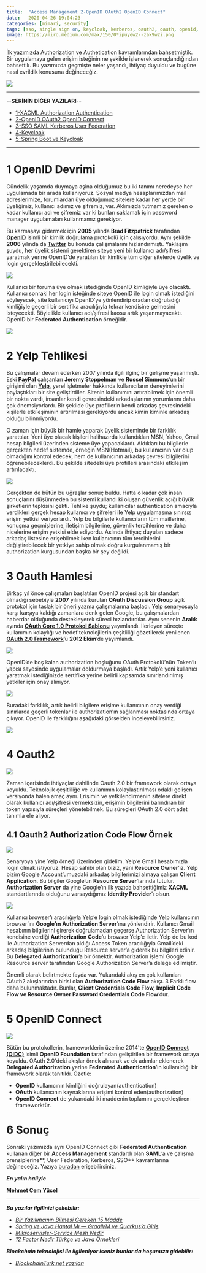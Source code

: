 ```yaml
---
title:  "Access Management 2-OpenID OAuth2 OpenID Connect"
date:   2020-04-26 19:04:23
categories: [mimari, security]
tags: [sso, single sign on, keycloak, kerberos, oauth2, oauth, openid, connect, protokol, authentication, authorization, federation,  nedir, örnek, türkçe, nasıl yapılır, mehmet cem yücel]
image: https://miro.medium.com/max/150/0*ipuyew2--zak9w2i.png
---
```


[İlk yazımızda](https://www.mehmetcemyucel.com/2020/Access-Management-1-XACML-Authorization-Authentication/) Authorization ve Authetication kavramlarından bahsetmiştik. Bir uygulamaya gelen erişim isteğinin ne şekilde işlenerek sonuçlandığından bahsettik. Bu yazımızda geçmişte neler yaşandı, ihtiyaç duyuldu ve bugüne nasıl evrildik konusuna değineceğiz.


![](https://miro.medium.com/max/640/0*H5weENf3rnm2dhaz)

---


**--SERİNİN DİĞER YAZILARI--**

 - [1-XACML Authorization Authentication](https://www.mehmetcemyucel.com/2020/Access-Management-1-XACML-Authorization-Authentication/)
 - [2-OpenID OAuth2 OpenID Connect](https://www.mehmetcemyucel.com/2020/Access-Management-2-OpenID-OAuth2-OpenID-Connect/)
 - [3-SSO SAML Kerberos User Federation](https://www.mehmetcemyucel.com/2020/Access-Management-3-SSO-SAML-Kerberos-User-Federation/)
 - [4-Keycloak](https://www.mehmetcemyucel.com/2020/Access-Management-4-Keycloak/)
 - [5-Spring Boot ve Keycloak](https://www.mehmetcemyucel.com/2020/Access-Management-5-Spring-RestTemplate-Feign-Keycloak/)

---

# 1 OpenID Devrimi

Gündelik yaşamda duymaya aşina olduğumuz bu iki tanımı neredeyse her uygulamada bir arada kullanıyoruz. Sosyal medya hesaplarımızdan mail adreslerimize, forumlardan üye olduğumuz sitelere kadar her yerde bir üyeliğimiz, kullanıcı adımız ve şifremiz, var. Aklımızda tutmamız gereken o kadar kullanıcı adı ve şifremiz var ki bunları saklamak için password manager uygulamaları kullanmamız gerekiyor.

Bu karmaşayı gidermek için **2005** yılında **Brad Fitzpatrick** tarafından [**OpenID**](https://openid.net/) isimli bir kimlik doğrulama protokolü için çalışıyordu. Aynı şekilde **2006** yılında da [**Twitter**](https://twitter.com)  bu konuda çalışmalarını hızlandırmıştı. Yaklaşım şuydu, her üyelik sistemi gerektiren siteye yeni bir kullanıcı adı/şifresi yaratmak yerine OpenID’de yaratılan bir kimlikle tüm diğer sitelerde üyelik ve login gerçekleştirilebilecekti.

![](https://miro.medium.com/max/826/1*yjz-C1SBIzfrophVUIZ8Kw.png)

Kullanıcı bir foruma üye olmak istediğinde OpenID kimliğiyle üye olacaktı. Kullanıcı sonraki her login isteğinde siteye OpenID ile login olmak istediğini söyleyecek, site kullanıcıyı OpenID’ye yönlendirip oradan doğruladığı kimliğiyle geçerli bir sertifika aracılığıyla tekrar kendisine gelmesini isteyecekti. Böylelikle kullanıcı adı/şifresi kaosu artık yaşanmayacaktı. OpenID bir **Federated Authentication** örneğidir.

![](https://miro.medium.com/max/970/1*eyGITOaY4c1wj8fyCa-zSw.png)

# 2 Yelp Tehlikesi

Bu çalışmalar devam ederken 2007 yılında ilgili ilginç bir gelişme yaşanmıştı. Eski [**PayPal**](https://www.paypal.com)  çalışanları **Jeremy Stoppelman** ve **Russel Simmons**’un bir girişimi olan [**Yelp**](https://www.yelp.com/), yerel işletmeler hakkında kullanıcıların deneyimlerini paylaştıkları bir site geliştirdiler. Sitenin kullanımını artırabilmek için önemli bir nokta vardı, insanlar kendi çevresindeki arkadaşlarının yorumlarını daha çok önemsiyorlardı. Bir şekilde üye profillerin kendi arkadaş çevresindeki kişilerle etkileşiminin artırılması gerekiyordu ancak kimin kiminle arkadaş olduğu bilinmiyordu.

O zaman için büyük bir hamle yaparak üyelik sisteminde bir farklılık yarattılar. Yeni üye olacak kişileri halihazırda kullandıkları MSN, Yahoo, Gmail hesap bilgileri üzerinden sisteme üye yapacaklardı. Aldıkları bu bilgilerle gerçekten hedef sistemde, örneğin MSN(Hotmail), bu kullanıcının var olup olmadığını kontrol edecek, hem de kullanıcının arkadaş çevresi bilgilerini öğrenebileceklerdi. Bu şekilde sitedeki üye profilleri arasındaki etkileşim artırılacaktı.

![](https://miro.medium.com/max/885/1*9ni9R_kVXK0OAur-ZsKcqA.png)

Gerçekten de bütün bu uğraşlar sonuç buldu. Hatta o kadar çok insan sonuçlarını düşünmeden bu sistemi kullandı ki oluşan güvenlik açığı büyük şirketlerin tepkisini çekti. Tehlike şuydu; kullanıcılar authentication amacıyla verdikleri gerçek hesap kullanıcı ve şifreleri ile Yelp uygulamasına sınırsız erişim yetkisi veriyorlardı. Yelp bu bilgilerle kullanıcıların tüm maillerine, konuşma geçmişlerine, iletişim bilgilerine, güvenlik tercihlerine ve daha nicelerine erişim yetkisi elde ediyordu. Aslında ihtiyaç duyulan sadece arkadaş listesine erişebilmek iken kullanıcının tüm tercihlerini değiştirebilecek bir yetkiye sahip olmak doğru kurgulanmamış bir authorization kurgusundan başka bir şey değildi.

# 3 Oauth Hamlesi

Birkaç yıl önce çalışmaları başlatılan OpenID projesi açık bir standart olmadığı sebebiyle **2007** yılında kurulan **OAuth Discussion Group** açık protokol için taslak bir öneri yazma çalışmalarına başladı. Yelp senaryosuyla karşı karşıya kaldığı zamanlara denk gelen Google, bu çalışmalardan haberdar olduğunda destekleyerek süreci hızlandırdılar. Aynı senenin **Aralık** ayında [**OAuth Core 1.0 Protokol Şablonu**](https://oauth.net/core/1.0/) yayımlandı. İlerleyen süreçte kullanımın kolaylığı ve hedef teknolojilerin çeşitliliği gözetilerek yenilenen [**OAuth 2.0 Framework**](http://tools.ietf.org/html/rfc6749#section-4.4.2)’ü **2012 Ekim**’de yayımlandı.

![](https://miro.medium.com/max/225/0*Wl7CHlfKPE49XS1U.png)

OpenID’de boş kalan authorization boşluğunu OAuth Protokolü’nün Token’lı yapısı sayesinde uygulamalar doldurmaya başladı. Artık Yelp’e yeni kullanıcı yaratmak istediğinizde sertifika yerine belirli kapsamda sınırlandırılmış yetkiler için onay alınıyor.

![](https://miro.medium.com/max/531/1*p7OgUA_9pOpz8AeLn9wU2w.png)

Buradaki farklılık, artık belirli bilgilere erişime kullanıcının onay verdiği sınırlarda geçerli tokenlar ile authorization’ın sağlanması noktasında ortaya çıkıyor. OpenID ile farklılığını aşağıdaki görselden inceleyebilirsiniz.

![](https://miro.medium.com/max/950/1*thIslnlOrMO0FUCagfZMwA.png)

# 4 Oauth2

![](https://miro.medium.com/max/375/0*UV6qnowEJIvXlUI-.png)

Zaman içerisinde ihtiyaçlar dahilinde Oauth 2.0 bir framework olarak ortaya koyuldu. Teknolojik çeşitliliğe ve kullanımın kolaylaştırılması odaklı gelişen versiyonda halen amaç aynı. Erişimin ve yetkilendirmenin sitelere direkt olarak kullanıcı adı/şifresi vermeksizin, erişimin bilgilerini barındıran bir token yapısıyla süreçleri yönetebilmek. Bu süreçleri OAuth 2.0 dört adet tanımla ele alıyor.

## 4.1 Oauth2 Authorization Code Flow Örnek

![](https://miro.medium.com/max/1594/1*jTDazKqC_J4-sed62C69oA.png)

Senaryoya yine Yelp örneği üzerinden gidelim. Yelp’e Gmail hesabımızla login olmak istiyoruz. Hesap sahibi olan biziz, yani **Resource Owner**’ız. Yelp bizim Google Account’umuzdaki arkadaş bilgilerimizi almaya çalışan **Client Application**. Bu bilgiler Google’un **Resource Server**’larında tutulur. **Authorization Server** da yine Google’ın ilk yazıda bahsettiğimiz **XACML** standartlarında olduğunu varsaydığımız **Identity Provider**’ı olsun.

![](https://miro.medium.com/max/1594/1*dE4gW72PCxeuoNhVfpehUg.png)

Kullanıcı browser’ı aracılığıyla Yelp’e login olmak istediğinde Yelp kullanıcının browser’ını **Google’ın Authorization Server**’ına yönlendirir. Kullanıcı Gmail hesabının bilgilerini girerek doğrulamadan geçerse Authorization Server’ın kendisine verdiği **Authorization Code**’u browser Yelp’e iletir. Yelp de bu kod ile Authorization Serverdan aldığı Access Token aracılığıyla Gmail’deki arkadaş bilgilerinin bulunduğu Resource server’a giderek bu bilgileri edinir. Bu **Delegated Authorization**’a bir örnektir. Authorization işlemi Google Resource server tarafından Google Authorization Server’a delege edilmiştir.

Önemli olarak belirtmekte fayda var. Yukarıdaki akış en çok kullanılan OAuth2 akışlarından birisi olan **Authorization Code Flow** akışı. 3 Farklı flow daha bulunmaktadır. Bunlar, **Client Credentials Code Flow, Implicit Code Flow ve Resource Owner Password Credentials Code Flow**’dur.

# 5 OpenID Connect

![](https://miro.medium.com/max/375/0*ipuyew2--zak9w2i.png)

Bütün bu protokollerin, frameworklerin üzerine 2014'te [**OpenID Connect (OIDC)**](https://openid.net/connect/) isimli **OpenID Foundation** tarafından geliştirilen bir framework ortaya koyuldu. OAuth 2.0'deki akışlar örnek alınarak ve ek adımlar eklenerek **Delegated Authorization** yerine **Federated Authentication**’ın kullanıldığı bir framework olarak tanıtıldı. Özetle:

-   **OpenID** kullanıcının kimliğini doğrulayan(authentication)
-   **OAuth** kullanıcının kaynaklarına erişimi kontrol eden(authorization)
-   **OpenID Connect** de yukarıdaki iki maddenin toplamını gerçekleştiren frameworktür.

# 6 Sonuç

Sonraki yazımızda aynı OpenID Connect gibi **Federated Authentication** kullanan diğer bir **Access Management** standardı olan **SAML**’a ve çalışma prensiplerine**, User Federation, Kerberos, SSO** kavramlarına değineceğiz. Yazıya [buradan](https://www.mehmetcemyucel.com/2020/Access-Management-3-SSO-SAML-Kerberos-User-Federation/) erişebilirsiniz.



***En yalın haliyle***

[**Mehmet Cem Yücel**](https://www.mehmetcemyucel.com)

---

**_Bu yazılar ilgilinizi çekebilir:_**

 - [_Bir Yazılımcının Bilmesi Gereken 15 Madde_](https://www.mehmetcemyucel.com/2019/bir-yazilimcinin-bilmesi-gereken-15-madde/)
 - [_Spring ve Java Hantal Mı — GraalVM ve Quarkus’a Giriş_](https://www.mehmetcemyucel.com/2019/Spring-ve-Java-Hantal-Mi-GraalVM-ve-Quarkus-Inceleme/)
 - [_Mikroservisler-Service Mesh Nedir_](https://www.mehmetcemyucel.com/2019/mikroservisler-service-mesh-nedir/)
 - [_12 Factor Nedir Türkçe ve Java Örnekleri_](https://www.mehmetcemyucel.com/2019/twelve-factor-nedir-turkce-ornek/)

**_Blockchain teknolojisi ile ilgileniyor iseniz bunlar da hoşunuza gidebilir:_**

 - [_BlockchainTurk.net yazıları_](https://www.mehmetcemyucel.com/categories/#blockchain)


